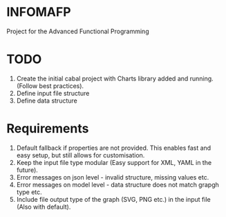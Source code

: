 # INFOMAFP
Project for the Advanced Functional Programming

# TODO
1. Create the initial cabal project with Charts library added and running. (Follow best practices).
2. Define input file structure
3. Define data structure


# Requirements
1. Default fallback if properties are not provided. This enables fast and easy setup, but still allows for customisation.
2. Keep the input file type modular (Easy support for XML, YAML in the future).
3. Error messages on json level - invalid structure, missing values etc.
4. Error messages on model level - data structure does not match grapgh type etc.
5. Include file output type of the graph (SVG, PNG etc.) in the input file (Also with default).
